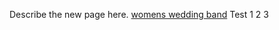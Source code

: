 Describe the new page here. [womens wedding
band](http://womens-wedding-band.udtgt.info "wikilink") Test 1 2 3
